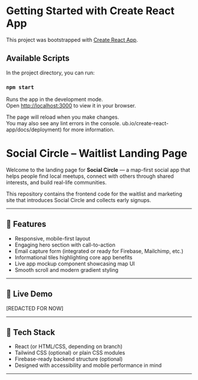 # Getting Started with Create React App

This project was bootstrapped with [Create React App](https://github.com/facebook/create-react-app).

## Available Scripts

In the project directory, you can run:

### `npm start`

Runs the app in the development mode.\
Open [http://localhost:3000](http://localhost:3000) to view it in your browser.

The page will reload when you make changes.\
You may also see any lint errors in the console.
ub.io/create-react-app/docs/deployment) for more information.

# Social Circle – Waitlist Landing Page

Welcome to the landing page for **Social Circle** — a map-first social app that helps people find local meetups, connect with others through shared interests, and build real-life communities.

This repository contains the frontend code for the waitlist and marketing site that introduces Social Circle and collects early signups.

---

## 🧭 Features

- Responsive, mobile-first layout
- Engaging hero section with call-to-action
- Email capture form (integrated or ready for Firebase, Mailchimp, etc.)
- Informational tiles highlighting core app benefits
- Live app mockup component showcasing map UI
- Smooth scroll and modern gradient styling

---

## 🚀 Live Demo

[REDACTED FOR NOW] 

---

## 🧰 Tech Stack

- React (or HTML/CSS, depending on branch)
- Tailwind CSS (optional) or plain CSS modules
- Firebase-ready backend structure (optional)
- Designed with accessibility and mobile performance in mind

---
